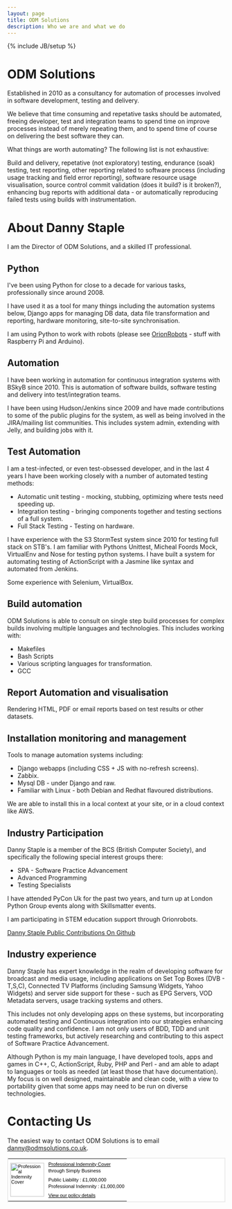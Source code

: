 ```yaml
---
layout: page
title: ODM Solutions
description: Who we are and what we do
---
```

{% include JB/setup %}
# ODM Solutions

Established in 2010 as a consultancy for automation of processes involved in software development, testing and delivery. 

We believe that time consuming and repetative tasks should be automated, freeing developer, test and integration teams to spend time on improve processes instead of merely repeating them, and to spend time of course on delivering the best software they can.

What things are worth automating? The following list is not exhaustive:

Build and delivery, repetative (not exploratory) testing, endurance (soak) testing, test reporting, other reporting related to software process (including usage tracking and field error reporting), software resource usage visualisation, source control commit validation (does it build? is it broken?), enhancing bug reports with additional data - or automatically reproducing failed tests using builds with instrumentation.

# About Danny Staple

I am the Director of ODM Solutions, and a skilled IT professional.

## Python

I've been using Python for close to a decade for various tasks, professionally since around 2008. 

I have used it as a tool for many things including the automation systems below, Django apps for managing DB data, data file transformation and reporting, hardware monitoring, site-to-site synchronisation.

I am using Python to work with robots (please see <a href="http://orionrobots.co.uk">OrionRobots</a> - stuff with Raspberry Pi and Arduino).

## Automation

I have been working in automation for continuous integration systems with BSkyB since 2010. This is automation of software builds, software testing and delivery into test/integration teams.

I have been using Hudson/Jenkins since 2009 and have made contributions to some of the public plugins for the system, as well as being involved in the JIRA/mailing list communities. This includes system admin, extending with Jelly, and building jobs with it.

## Test Automation
I am a test-infected, or even test-obsessed developer, and in the last 4 years I have been working
closely with a number of automated testing methods:

* Automatic unit testing - mocking, stubbing, optimizing where tests need speeding up.
* Integration testing - bringing components together and testing sections of a full system.
* Full Stack Testing - Testing on hardware.

I have experience with the S3 StormTest system since 2010 for testing full stack on STB's.
I am familiar with Pythons Unittest, Micheal Foords Mock, VirtualEnv and Nose for testing python systems.
I have built a system for automating testing of ActionScript with a Jasmine like syntax and automated from Jenkins.

Some experience with Selenium, VirtualBox.

## Build automation
ODM Solutions is able to consult on single step build processes for complex builds involving multiple languages and technologies. This includes working with:

* Makefiles
* Bash Scripts
* Various scripting languages for transformation.
* GCC

## Report Automation and visualisation

Rendering HTML, PDF or email reports based on test results or other datasets. 

## Installation monitoring and management

Tools to manage automation systems including:

* Django webapps (including CSS + JS with no-refresh screens).
* Zabbix.
* Mysql DB - under Django and raw.
* Familiar with Linux - both Debian and Redhat flavoured distributions.

We are able to install this in a local context at your site, or in a cloud context like AWS.

## Industry Participation

Danny Staple is a member of the BCS (British Computer Society), and specifically the following special interest groups there:

* SPA - Software Practice Advancement
* Advanced Programming
* Testing Specialists

I have attended PyCon Uk for the past two years, and turn up at London Python Group events along with Skillsmatter events.

I am participating in STEM education support through Orionrobots.

<a href="http://github.com/dannystaple">Danny Staple Public Contributions On Github</a>

## Industry experience

Danny Staple has expert knowledge in the realm of developing software for broadcast and media usage, including applications on Set Top Boxes (DVB - T,S,C), Connected TV Platforms (including Samsung Widgets, Yahoo Widgets) and server side support for these - such as EPG Servers, VOD Metadata servers, usage tracking systems and others.

This includes not only developing apps on these systems, but incorporating automated testing and Continuous integration into our strategies enhancing code quality and confidence. I am not only users of BDD, TDD and unit testing frameworks, but actively researching and contributing to this aspect of Software Practice Advancement.

Although Python is my main language, I have developed tools, apps and games in C++, C, ActionScript, Ruby, PHP and Perl - and am able to adapt to languages or tools as needed (at least those that have documentation). My focus is on well designed, maintainable and clean code, with a view to portability given that some apps may need to be run on diverse technologies.

# Contacting Us

The easiest way to contact ODM Solutions is to email <a href="mailto:danny@odmsolutions.co.uk">danny@odmsolutions.co.uk</a>.

<table style="background-color:#ffffff;border:2px solid #ebebeb;font-family:Trebuchet MS, Arial, Helvetica, sans-serif;font-size:11px;color:#000000;" border="0" cellspacing="0" width="287">
  <tbody>
  <tr>
  <td style="padding:5px;" valign="middle"><img src="https://www.simplybusiness.co.uk/images/linkoramaWhite.gif" alt="Professional Indemnity Cover" title="Professional Indemnity Cover" height="78" border="0" width="78"></td>
  <td style="padding:5px;" valign="middle">
  <p style="line-height:15px;margin:0;padding:0 0 6px 0;font-family:'Trebuchet MS', Arial, Helvetica, sans-serif;font-size:11px;color:#000000;"><a href="http://www.simplybusiness.co.uk/insurance/professional-indemnity/" style="text-decoration:underline;color:#000000;">Professional Indemnity Cover</a><br>through Simply Business</p>
  <p style="line-height:15px;margin:0;padding:0 0 6px 0;font-family:'Trebuchet MS', Arial, Helvetica, sans-serif;font-size:11px;color:#000000;">Public Liability : £1,000,000<br>Professional Indemnity : £1,000,000</p>
  <p style="line-height:15px;margin:0;padding:0;font-family:'Trebuchet MS', Arial, Helvetica, sans-serif;font-size:11px;"><a href="http://www.simplybusiness.co.uk/tab/index.htm?sel=link&amp;ebid=7fce688a6daacee19f9e51418cc901c0" style="text-decoration:underline;color:#000000;">View our policy details</a></p>
  </td>
  </tr>
  </tbody>
</table>
